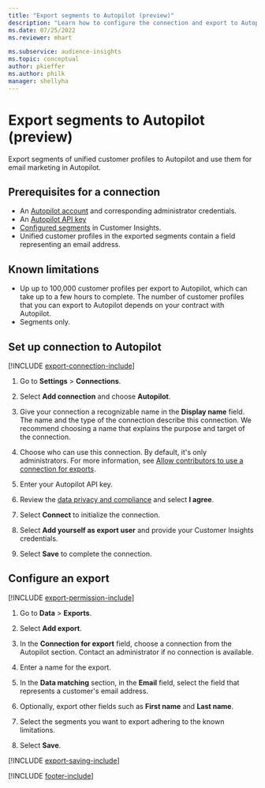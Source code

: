 ```yaml
---
title: "Export segments to Autopilot (preview)"
description: "Learn how to configure the connection and export to Autopilot."
ms.date: 07/25/2022
ms.reviewer: mhart

ms.subservice: audience-insights
ms.topic: conceptual
author: pkieffer
ms.author: philk
manager: shellyha
---
```


# Export segments to Autopilot (preview)

Export segments of unified customer profiles to Autopilot and use them for email marketing in Autopilot.

## Prerequisites for a connection

- An [Autopilot account](https://www.autopilothq.com/) and corresponding administrator credentials.
- An [Autopilot API key](https://autopilot.docs.apiary.io/#)
- [Configured segments](segments.md) in Customer Insights.
- Unified customer profiles in the exported segments contain a field representing an email address.

## Known limitations

- Up up to 100,000 customer profiles per export to Autopilot, which can take up to a few hours to complete. The number of customer profiles that you can export to Autopilot depends on your contract with Autopilot.
- Segments only.

## Set up connection to Autopilot

[!INCLUDE [export-connection-include](includes/export-connection-admn.md)]

1. Go to **Settings** > **Connections**.

1. Select **Add connection** and choose **Autopilot**.

1. Give your connection a recognizable name in the **Display name** field. The name and the type of the connection describe this connection. We recommend choosing a name that explains the purpose and target of the connection.

1. Choose who can use this connection. By default, it's only administrators. For more information, see [Allow contributors to use a connection for exports](connections.md#allow-contributors-to-use-a-connection-for-exports).

1. Enter your Autopilot API key.

1. Review the [data privacy and compliance](connections.md#data-privacy-and-compliance) and select **I agree**.

1. Select **Connect** to initialize the connection.

1. Select **Add yourself as export user** and provide your Customer Insights credentials.

1. Select **Save** to complete the connection.

## Configure an export

[!INCLUDE [export-permission-include](includes/export-permission.md)]

1. Go to **Data** > **Exports**.

1. Select **Add export**.

1. In the **Connection for export** field, choose a connection from the Autopilot section. Contact an administrator if no connection is available.

1. Enter a name for the export.

1. In the **Data matching** section, in the **Email** field, select the field that represents a customer's email address.

1. Optionally, export other fields such as **First name** and **Last name**.

1. Select the segments you want to export adhering to the known limitations.

1. Select **Save**.

[!INCLUDE [export-saving-include](includes/export-saving.md)]

[!INCLUDE [footer-include](includes/footer-banner.md)]
